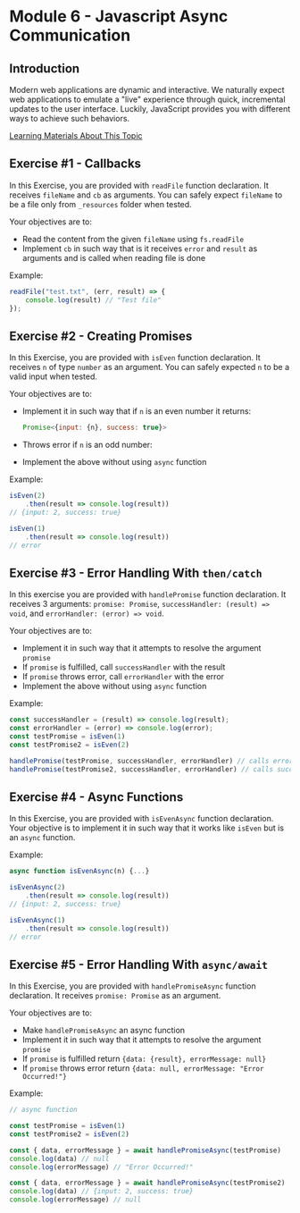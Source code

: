 # Module 6 - Javascript Async Communication

## Introduction

Modern web applications are dynamic and interactive. We naturally expect web applications to emulate a "live" experience through quick, incremental updates to the user interface. Luckily, JavaScript provides you with different ways to achieve such behaviors.

[Learning Materials About This Topic](https://www.notion.so/mkit/JavaScript-Async-Communication-e49a7d0439394e9b8c09b91fe313c007)

## Exercise #1 - Callbacks

In this Exercise, you are provided with `readFile` function declaration. It receives `fileName` and `cb` as arguments. You can safely expect `fileName` to be a file only from `_resources` folder when tested.

Your objectives are to:

- Read the content from the given `fileName` using `fs.readFile`
- Implement `cb` in such way that is it receives `error` and `result` as arguments and is called when reading file is done

Example:

```js
readFile("test.txt", (err, result) => {
    console.log(result) // "Test file"
});
```

## Exercise #2 - Creating Promises

In this Exercise, you are provided with `isEven` function declaration. It receives `n` of type `number` as an argument. You can safely expected `n` to be a valid input when tested.

Your objectives are to:

- Implement it in such way that if `n` is an even number it returns:
  
  ```javascript
  Promise<{input: {n}, success: true}>
  ```

- Throws error if `n` is an odd number:
- Implement the above without using `async` function

Example:

```javascript
isEven(2)
    .then(result => console.log(result))
// {input: 2, success: true}

isEven(1)
    .then(result => console.log(result))
// error

```

## Exercise #3 - Error Handling With `then/catch`

In this exercise you are provided with `handlePromise` function declaration. It receives 3 arguments: `promise: Promise`, `successHandler: (result) => void`, and `errorHandler: (error) => void`.

Your objectives are to:

- Implement it in such way that it attempts to resolve the argument `promise`
- If `promise` is fulfilled, call `successHandler` with the result
- If `promise` throws error, call `errorHandler` with the error
- Implement the above without using `async` function

Example:

```javascript
const successHandler = (result) => console.log(result);
const errorHandler = (error) => console.log(error);
const testPromise = isEven(1)
const testPromise2 = isEven(2)

handlePromise(testPromise, successHandler, errorHandler) // calls errorHandler()
handlePromise(testPromise2, successHandler, errorHandler) // calls successHandler()  
```

## Exercise #4 - Async Functions

In this Exercise, you are provided with `isEvenAsync` function declaration. Your objective is to implement it in such way that it works like `isEven` but is an `async` function.

Example:

```javascript
async function isEvenAsync(n) {...}

isEvenAsync(2)
    .then(result => console.log(result))
// {input: 2, success: true}

isEvenAsync(1)
    .then(result => console.log(result))
// error
```

## Exercise #5 - Error Handling With `async/await`

In this Exercise, you are provided with `handlePromiseAsync` function declaration. It receives `promise: Promise` as an argument.

Your objectives are to:

- Make `handlePromiseAsync` an async function
- Implement it in such way that it attempts to resolve the argument `promise`
- If `promise` is fulfilled return `{data: {result}, errorMessage: null}`
- If `promise` throws error return `{data: null, errorMessage: "Error Occurred!"}`

Example:

```javascript
// async function

const testPromise = isEven(1)
const testPromise2 = isEven(2)

const { data, errorMessage } = await handlePromiseAsync(testPromise)
console.log(data) // null
console.log(errorMessage) // "Error Occurred!"

const { data, errorMessage } = await handlePromiseAsync(testPromise2)
console.log(data) // {input: 2, success: true}
console.log(errorMessage) // null

```
